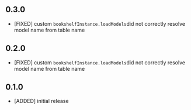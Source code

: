 ## 0.3.0

* [FIXED] custom `bookshelfInstance.loadModels`did not correctly resolve model name from table name

## 0.2.0

* [FIXED] custom `bookshelfInstance.loadModels`did not correctly resolve model name from table name

## 0.1.0

* [ADDED] initial release
